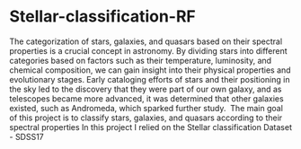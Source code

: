# Stellar-classification-RF
The categorization of stars, galaxies, and quasars based on their spectral properties is a crucial concept in astronomy. 
By dividing stars into different categories based on factors such as their temperature, luminosity, and chemical composition, we can gain insight into their physical properties and evolutionary stages. 
Early cataloging efforts of stars and their positioning in the sky led to the discovery that they were part of our own galaxy, and as telescopes became more advanced, it was determined that other galaxies existed, such as Andromeda, which sparked further study. 
The main goal of this project is to  classify stars, galaxies, and quasars according to their spectral properties
In this project I relied on the Stellar classification Dataset - SDSS17

